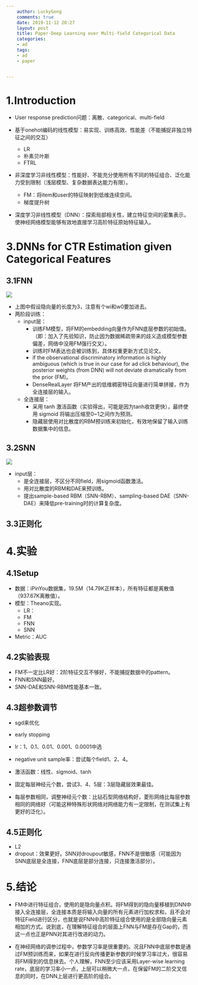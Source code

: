 ```yaml
---
    author: LuckyGong
    comments: true
    date: 2019-11-12 20:27
    layout: post
    title: Paper-Deep Learning over Multi-field Categorical Data
    categories:
    - ad
    tags:
    - ad
    - paper


---
```




# 1.Introduction

- User response prediction问题：离散、categorical、multi-field

- 基于onehot编码的线性模型：易实现、训练高效、性能差（不能捕捉非独立特征之间的交互）
  - LR
  - 朴素贝叶斯
  - FTRL
- 非深度学习非线性模型：性能好、不能充分使用所有不同的特征组合、泛化能力受到限制（浅层模型、复杂数据表达能力有限）。
  - FM：将item和user的特征映射到低维连续空间。
  - 梯度提升树
- 深度学习非线性模型（DNN）：探索局部相关性，建立特征空间的密集表示，使神经网络模型能够有效地直接学习高阶特征原始特征输入。

# 3.DNNs for CTR Estimation given Categorical Features

## 3.1FNN

![](https://img2018.cnblogs.com/blog/955208/201910/955208-20191029143339422-937234185.png)

- 上图中假设隐向量的长度为3，注意有个wi和w0要加进去。
- 两阶段训练：
  - input层：
    - 训练FM模型，将FM的embedding向量作为FNN底层参数的初始值。（即：加入了先验知识，防止因为数据稀疏带来的歧义造成模型参数偏差，网络中没用FM强行交叉）。
    - 训练时FM表达也会被训练到，具体权重更新方式见论文。
    - if the observational discriminatory information is highly ambiguous (which is true in our case for ad click behaviour), the posterior weights (from DNN) will not deviate dramatically from the prior (FM)。
    - DenseRealLayer 将FM产出的低维稠密特征向量进行简单拼接，作为全连接层的输入。
  - 全连接层：
    - 采用 tanh 激活函数（实验得出，可能是因为tanh收敛更快），最终使用 sigmoid 将输出压缩至0~1之间作为预测。
    - 隐藏层使用对比散度的RBM预训练来初始化，有效地保留了输入训练数据集中的信息。

## 3.2SNN

![](https://blog-10039692.file.myqcloud.com/1503630687091_8043_1503630687513.png)

- input层：
  - 是全连接层，不区分不同field，用sigmoid函数激活。
  - 用对比散度的RBM和DAE来预训练。
  - 提出sample-based RBM（SNN-RBM）、sampling-based DAE（SNN-DAE）来降低pre-training时的计算复杂度。

## 3.3正则化

# 4.实验

## 4.1Setup

- 数据：iPinYou数据集，19.5M（14.79K正样本），所有特征都是离散值（937.67K离散值）。
- 模型：Theano实现。
  - LR：
  - FM
  - FNN
  - SNN
- Metric：AUC

## 4.2实验表现

- FM不一定比LR好：2阶特征交互不够好，不能捕捉数据中的pattern。
- FNN和SNN最好。
- SNN-DAE和SNN-RBM性能基本一致。

## 4.3超参数调节

- sgd来优化
- early stopping
- lr：1、0.1、0.01、0.001、0.0001中选
- negative unit sample率：尝试每个field1、2、4。
- 激活函数：线性、sigmoid、tanh

- 固定每层神经元个数，尝试3、4、5层：3层隐藏层效果最佳。
- 每层参数相同，调整神经元个数：比钻石型网络结构好，菱形网络比每层参数相同的网络好（可能这种特殊形状网络对网络能力有一定限制，在测试集上有更好的泛化）。

## 4.5正则化

- L2
- dropout：效果更好。SNN对droupout敏感，FNN不是很敏感（可能因为SNN底层是全连接，FNN底层是部分连接，只连接激活部分）。

# 5.结论

- FM中进行特征组合，使用的是隐向量点积。将FM得到的隐向量移植到DNN中接入全连接层，全连接本质是将输入向量的所有元素进行加权求和，且不会对特征Field进行区分，也就是说FNN中高阶特征组合使用的是全部隐向量元素相加的方式。说到底，在理解特征组合的层面上FNN与FM是存在Gap的，而这一点也正是PNN对其进行改进的动力。

- 在神经网络的调参过程中，参数学习率是很重要的。况且FNN中底层参数是通过FM预训练而来，如果在进行反向传播更新参数的时候学习率过大，很容易将FM得到的信息抹去。个人理解，FNN至少应该采用Layer-wise learning rate，底层的学习率小一点，上层可以稍微大一点，在保留FM的二阶交叉信息的同时，在DNN上层进行更高阶的组合。